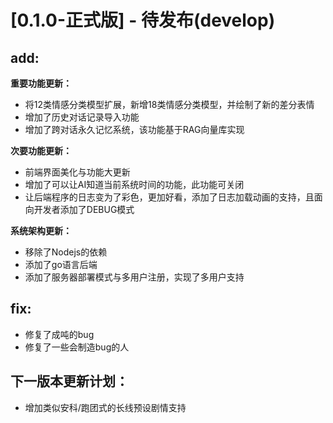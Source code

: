 # [0.1.0-正式版] - 待发布(develop)

## add:

**重要功能更新：**

- 将12类情感分类模型扩展，新增18类情感分类模型，并绘制了新的差分表情
- 增加了历史对话记录导入功能
- 增加了跨对话永久记忆系统，该功能基于RAG向量库实现

**次要功能更新：**

- 前端界面美化与功能大更新
- 增加了可以让AI知道当前系统时间的功能，此功能可关闭
- 让后端程序的日志变为了彩色，更加好看，添加了日志加载动画的支持，且面向开发者添加了DEBUG模式

**系统架构更新：**

- 移除了Nodejs的依赖
- 添加了go语言后端
- 添加了服务器部署模式与多用户注册，实现了多用户支持

## fix:

- 修复了成吨的bug
- 修复了一些会制造bug的人



## 下一版本更新计划：

- 增加类似安科/跑团式的长线预设剧情支持
